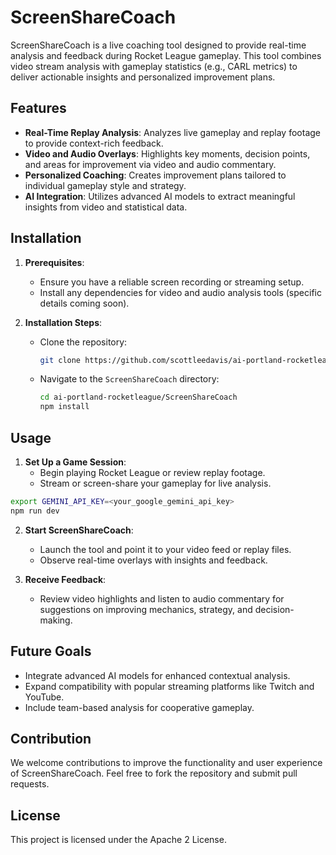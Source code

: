 # ScreenShareCoach

ScreenShareCoach is a live coaching tool designed to provide real-time analysis and feedback during Rocket League gameplay. This tool combines video stream analysis with gameplay statistics (e.g., CARL metrics) to deliver actionable insights and personalized improvement plans.

## Features

- **Real-Time Replay Analysis**: Analyzes live gameplay and replay footage to provide context-rich feedback.
- **Video and Audio Overlays**: Highlights key moments, decision points, and areas for improvement via video and audio commentary.
- **Personalized Coaching**: Creates improvement plans tailored to individual gameplay style and strategy.
- **AI Integration**: Utilizes advanced AI models to extract meaningful insights from video and statistical data.

## Installation

1. **Prerequisites**:
   - Ensure you have a reliable screen recording or streaming setup.
   - Install any dependencies for video and audio analysis tools (specific details coming soon).

2. **Installation Steps**:
   - Clone the repository:
     ```bash
     git clone https://github.com/scottleedavis/ai-portland-rocketleague.git
     ```
   - Navigate to the `ScreenShareCoach` directory:
     ```bash
     cd ai-portland-rocketleague/ScreenShareCoach
     npm install
     ```

## Usage

1. **Set Up a Game Session**:
   - Begin playing Rocket League or review replay footage.
   - Stream or screen-share your gameplay for live analysis.
  ```bash
  export GEMINI_API_KEY=<your_google_gemini_api_key>
  npm run dev
  ```

2. **Start ScreenShareCoach**:
   - Launch the tool and point it to your video feed or replay files.
   - Observe real-time overlays with insights and feedback.

3. **Receive Feedback**:
   - Review video highlights and listen to audio commentary for suggestions on improving mechanics, strategy, and decision-making.

## Future Goals

- Integrate advanced AI models for enhanced contextual analysis.
- Expand compatibility with popular streaming platforms like Twitch and YouTube.
- Include team-based analysis for cooperative gameplay.

## Contribution

We welcome contributions to improve the functionality and user experience of ScreenShareCoach. Feel free to fork the repository and submit pull requests.

## License

This project is licensed under the Apache 2 License.
